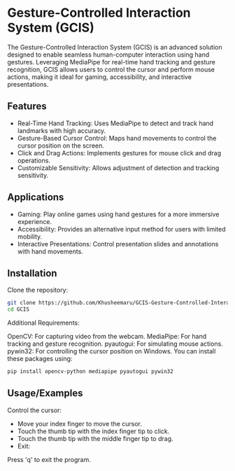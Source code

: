 # Gesture-Controlled Interaction System (GCIS)

The Gesture-Controlled Interaction System (GCIS) is an advanced solution designed to enable seamless human-computer interaction using hand gestures. Leveraging MediaPipe for real-time hand tracking and gesture recognition, GCIS allows users to control the cursor and perform mouse actions, making it ideal for gaming, accessibility, and interactive presentations.




## Features

- Real-Time Hand Tracking: Uses MediaPipe to detect and track hand landmarks with high accuracy.
- Gesture-Based Cursor Control: Maps hand movements to control the cursor position on the screen.
- Click and Drag Actions: Implements gestures for mouse click and drag operations.
- Customizable Sensitivity: Allows adjustment of detection and tracking sensitivity.



## Applications

- Gaming: Play online games using hand gestures for a more immersive experience.
- Accessibility: Provides an alternative input method for users with limited mobility.
- Interactive Presentations: Control presentation slides and annotations with hand movements.
## Installation

Clone the repository:

```bash
git clone https://github.com/Khusheemaru/GCIS-Gesture-Controlled-Interaction.git
cd GCIS

```
Additional Requirements:

OpenCV: For capturing video from the webcam.
MediaPipe: For hand tracking and gesture recognition.
pyautogui: For simulating mouse actions.
pywin32: For controlling the cursor position on Windows.
You can install these packages using:

```bash
pip install opencv-python mediapipe pyautogui pywin32
```


## Usage/Examples


Control the cursor:

- Move your index finger to move the cursor.
- Touch the thumb tip with the index finger tip to click.
- Touch the thumb tip with the middle finger tip to drag.
- Exit:

Press 'q' to exit the program.
